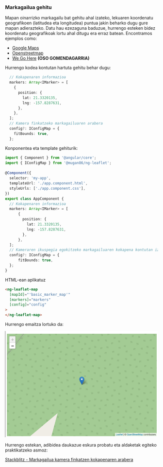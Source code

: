 ### Markagailua gehitu

Mapan oinarrizko markagailu bat gehitu ahal izateko, lekuaren koordenatu geografikoen (latitudea eta longitudea) puntua jakin beharko dugu gure mapan adierazteko. Datu hau ezezaguna baduzue, hurrengo esteken bidez koordenatu geografikoak lortu ahal ditugu era erraz batean. Encontramos ejemplos como:
* [Google Maps](https://www.google.es/maps)
* [Openstreetmap](https://www.openstreetmap.org/)
* [We Go Here](https://wego.here.com/) **(OSO GOMENDAGARRIA)**

Hurrengo kodea kontutan hartuta gehitu behar dugu:

```typescript
  // Kokapenaren informazioa
  markers: Array<IMarker> = [
    {
      position: {
        lat: 21.3320135,
        lng: -157.8287631,
      },
    },
  ];
  // Kamera finkatzeko markagailuaren arabera
  config?: IConfigMap = {
    fitBounds: true,
  };
```

Konponentea eta template gehiturik:

```typescript
import { Component } from '@angular/core';
import { IConfigMap } from '@mugan86/ng-leaflet';

@Component({
  selector: 'my-app',
  templateUrl: './app.component.html',
  styleUrls: ['./app.component.css'],
})
export class AppComponent {
  // Kokapenaren informazioa
  markers: Array<IMarker> = [
      {
        position: {
          lat: 21.3320135,
          lng: -157.8287631,
        },
      },
  ];
  // Kameraren ikuspegia egokitzeko markagailuaren kokapena kontutan izanda
  config?: IConfigMap = {
      fitBounds: true,
  };
}

```

HTML-ean aplikatuz

```html
<ng-leaflet-map
  [mapId]="'basic_marker_map'"
  [markers]="markers"
  [config]="config"
>
</ng-leaflet-map>
```

Hurrengo emaitza lortuko da:

![Markagailua kamera egokitzapenarekin fitBounds bidez](./../../.gitbook/assets/05-one-marker-basic-fitbounds.png)

Hurrengo estekan, adibidea daukazue eskura probatu eta aldaketak egiteko praktikatzeko asmoz:

[Stackblitz - Markagailua kamera finkatzen kokapenaren arabera](https://stackblitz.com/edit/angular-leaflet-map-with-marker?embed=1&file=src/app/app.component.html&theme=dark)
